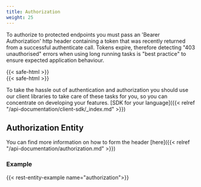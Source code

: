 ```yaml
---
title: Authorization
weight: 25
---
```


To authorize to protected endpoints you must pass an 'Bearer Authorization' http header containing a token that was recently 
returned from a successful authenticate call. Tokens expire, therefore detecting "403 unauthorised" errors when using
long running tasks is "best practice" to ensure expected application behaviour.

{{< safe-html >}}
<br>
{{< safe-html >}}

To take the hassle out of authentication and authorization you should use our client libraries to take care of these
tasks for you, so you can concentrate on developing your features. [SDK for your language]({{< relref "/api-documentation/client-sdk/_index.md" >}})

## Authorization Entity

You can find more information on how to form the header [here]({{< relref "/api-documentation/authorization.md" >}})

### Example
{{< rest-entity-example name="authorization">}}

